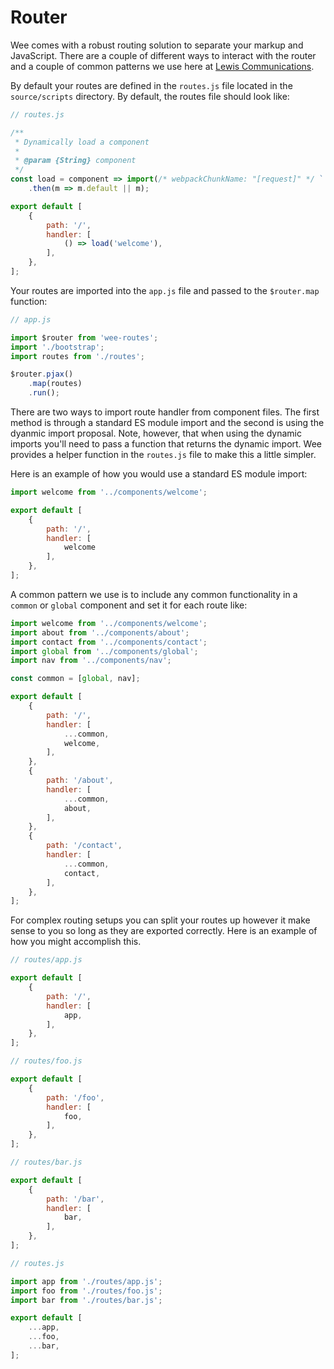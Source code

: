 # Router

Wee comes with a robust routing solution to separate your markup and JavaScript.  There are a couple of different ways to interact with the router and a couple of common patterns we use here at [Lewis Communications](https://www.lewiscommunications.com).

By default your routes are defined in the `routes.js` file located in the `source/scripts` directory.  By default, the routes file should look like:

```js
// routes.js

/**
 * Dynamically load a component
 *
 * @param {String} component
 */
const load = component => import(/* webpackChunkName: "[request]" */ `../components/${component}`)
    .then(m => m.default || m);

export default [
    {
        path: '/',
        handler: [
            () => load('welcome'),
        ],
    },
];
```

Your routes are imported into the `app.js` file and passed to the `$router.map` function:

```js
// app.js

import $router from 'wee-routes';
import './bootstrap';
import routes from './routes';

$router.pjax()
    .map(routes)
    .run();
```

There are two ways to import route handler from component files.  The first method is through a standard ES module import and the second is using the dyanmic import proposal.  Note, however, that when using the dynamic imports you'll need to pass a function that returns the dynamic import.  Wee provides a helper function in the `routes.js` file to make this a little simpler.

Here is an example of how you would use a standard ES module import:

```js
import welcome from '../components/welcome';

export default [
    {
        path: '/',
        handler: [
            welcome
        ],
    },
];
```

A common pattern we use is to include any common functionality in a `common` or `global` component and set it for each route like:

```js
import welcome from '../components/welcome';
import about from '../components/about';
import contact from '../components/contact';
import global from '../components/global';
import nav from '../components/nav';

const common = [global, nav];

export default [
    {
        path: '/',
        handler: [
            ...common,
            welcome,
        ],
    },
    {
        path: '/about',
        handler: [
            ...common,
            about,
        ],
    },
    {
        path: '/contact',
        handler: [
            ...common,
            contact,
        ],
    },
];
```

For complex routing setups you can split your routes up however it make sense to you so long as they are exported correctly.  Here is an example of how you might accomplish this.

```js
// routes/app.js

export default [
    {
        path: '/',
        handler: [
            app,
        ],
    },
];

// routes/foo.js

export default [
    {
        path: '/foo',
        handler: [
            foo,
        ],
    },
];

// routes/bar.js

export default [
    {
        path: '/bar',
        handler: [
            bar,
        ],
    },
];

// routes.js

import app from './routes/app.js';
import foo from './routes/foo.js';
import bar from './routes/bar.js';

export default [
    ...app,
    ...foo,
    ...bar,
];
```

<!-- By default your routes are defined in the `app.js` file located in `source/scripts`.  This is what the file will look like on a fresh installation of Wee: -->

<!-- ```js
import $router from 'wee-routes';
import './bootstrap';

/**
 * Dynamically load a component
 * @param {String} component
 */
const load = component => import(/* webpackChunkName: "[request]" */ `../components/${component}`)
    .then(m => m.default || m);

$router.pjax().map([
    {
        path: '/',
        handler: [
            () => load('welcome'),
        ],
    },
]).run();
``` -->



